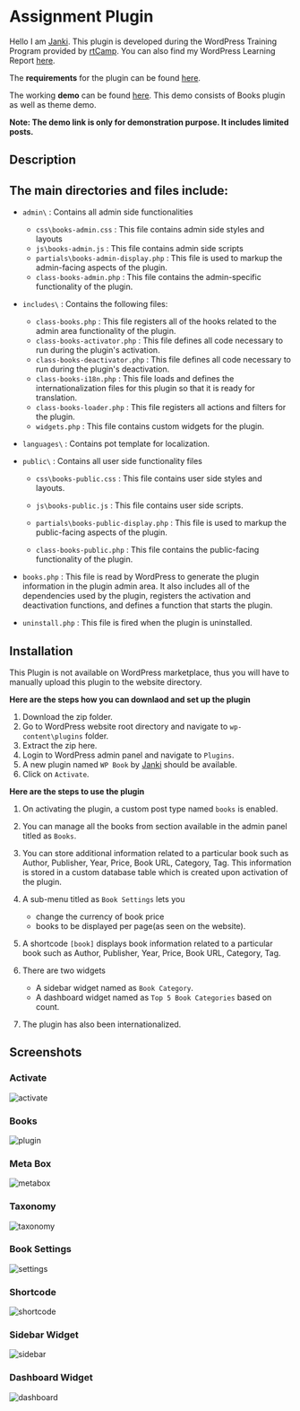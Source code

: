 # **Assignment Plugin**

Hello I am [Janki](https://janki1028.wordpress.com/).
This plugin is developed during the WordPress Training Program provided by [rtCamp](https://rtcamp.com). You can also find my WordPress Learning Report [here](https://janki1028.wordpress.com/2020/10/14/time-to-wrap-up/).  

The **requirements** for the plugin can be found [here](https://learn.rtcamp.com/topic/plugin-development-assignment/).

The working **demo** can be found [here](http://janki-assignmenttheme.atwebpages.com/). This demo consists of Books plugin as well as theme demo. 

**Note: The demo link is only for demonstration purpose. It includes limited posts.**

## **Description**
## The main directories and files include:

+ `admin\` : Contains all admin side functionalities
  + `css\books-admin.css` : This file contains admin side styles and layouts
  + `js\books-admin.js` : This file contains admin side scripts
  + `partials\books-admin-display.php` : This file is used to markup the admin-facing aspects of the plugin.
  + `class-books-admin.php` : This file contains the admin-specific functionality of the plugin.
+ `includes\` : Contains the following files:
  + `class-books.php` : This file registers all of the hooks related to the admin area functionality of the plugin.
  + `class-books-activator.php` : This file defines all code necessary to run during the plugin's activation.
  + `class-books-deactivator.php` : This file defines all code necessary to run during the plugin's deactivation.
  + `class-books-i18n.php` : This file loads and defines the internationalization files for this plugin so that it is ready for translation.
  + `class-books-loader.php` : This file registers all actions and filters for the plugin.
  + `widgets.php` : This file contains custom widgets for the plugin.

+ `languages\` : Contains pot template for localization.
+ `public\` : Contains all user side functionality files
    + `css\books-public.css` : This file contains user side styles and layouts.
    + `js\books-public.js` : This file contains user side scripts.
    + `partials\books-public-display.php` : This file is used to markup the public-facing aspects of the plugin.

    + `class-books-public.php` : This file contains the public-facing functionality of the plugin.

+ `books.php` : This file is read by WordPress to generate the plugin information in the plugin admin area. It also includes all of the dependencies used by the plugin, registers the activation and deactivation functions, and defines a function that starts the plugin.
+ `uninstall.php` : This file is fired when the plugin is uninstalled.

## **Installation**
This Plugin is not available on WordPress marketplace, thus you will have to manually upload this plugin to the website directory. 

**Here are the steps how you can downlaod and set up the plugin**
  1. Download the zip folder.
  2. Go to WordPress website root directory and navigate to `wp-content\plugins` folder.
  3. Extract the zip here.
  4. Login to WordPress admin panel and navigate to `Plugins`.
  5. A new plugin named `WP Book` by [Janki](https://janki1028.wordpress.com/) should be available.
  6. Click on `Activate`.
  
**Here are the steps to use the plugin**
  1. On activating the plugin, a custom post type named `books` is enabled.
  2. You can manage all the books from section available in the admin panel titled as `Books`.
  3. You can store additional information related to a particular book such as Author, Publisher, Year, Price, Book URL, Category, Tag. This information is stored in a custom database table which is created upon activation of the plugin.
  4. A sub-menu titled as `Book Settings` lets you
      + change the currency of book price 
      + books to be displayed per page(as seen on the website).
  5. A shortcode `[book]` displays book information related to a particular book such as Author, Publisher, Year, Price, Book URL, Category, Tag.
  
  6. There are two widgets
        + A sidebar widget named as `Book Category`.
        + A dashboard widget named as `Top 5 Book Categories` based on count. 
  7. The plugin has also been internationalized.

## **Screenshots**

### **Activate**

![activate](https://github.com/janki28/assignment-plugin/blob/main/SCREENSHOTS/plugin.PNG)

### **Books**

![plugin](https://github.com/janki28/assignment-plugin/blob/main/SCREENSHOTS/book%20plugin.PNG)

### **Meta Box**

![metabox](https://github.com/janki28/assignment-plugin/blob/main/SCREENSHOTS/meta%20box1.PNG)

### **Taxonomy**

![taxonomy](https://github.com/janki28/assignment-plugin/blob/main/SCREENSHOTS/taxonomy.jpg)

### **Book Settings**

![settings](https://github.com/janki28/assignment-plugin/blob/main/SCREENSHOTS/book%20setting.PNG)

### **Shortcode**

![shortcode](https://github.com/janki28/assignment-plugin/blob/main/SCREENSHOTS/short%20code.jpg)

### **Sidebar Widget**

![sidebar](https://github.com/janki28/assignment-plugin/blob/main/SCREENSHOTS/sidebar.jpg)

### **Dashboard Widget**

![dashboard](https://github.com/janki28/assignment-plugin/blob/main/SCREENSHOTS/dashboard%20category.PNG)
